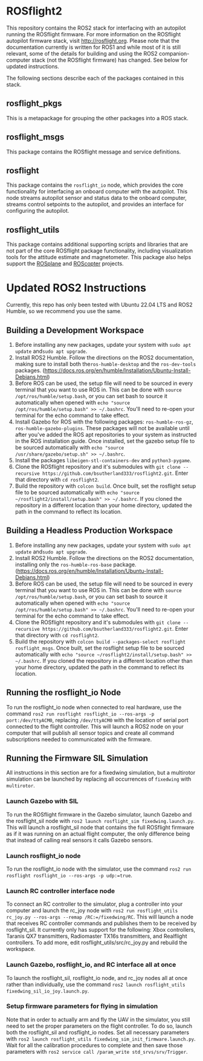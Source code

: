 # ROSflight2

This repository contains the ROS2 stack for interfacing with an autopilot running the ROSflight firmware. For more information on the ROSflight autopilot firmware stack, visit http://rosflight.org. Please note that the documentation currently is written for ROS1 and while most of it is still relevant, some of the details for building and using the ROS2 companion-computer stack (not the ROSflight firmware) has changed. See below for updated instructions.

The following sections describe each of the packages contained in this stack.

## rosflight_pkgs

This is a metapackage for grouping the other packages into a ROS stack.

## rosflight_msgs

This package contains the ROSflight message and service definitions.

## rosflight

This package contains the `rosflight_io` node, which provides the core functionality for interfacing an onboard computer with the autopilot. This node streams autopilot sensor and status data to the onboard computer, streams control setpoints to the autopilot, and provides an interface for configuring the autopilot.

## rosflight_utils

This package contains additional supporting scripts and libraries that are not part of the core ROSflight package functionality, including visualization tools for the attitude estimate and magnetometer. This package also helps support the [ROSplane](https://github.com/byu-magicc/rosplane) and [ROScopter](https://github.com/byu-magicc/roscopter) projects.

# Updated ROS2 Instructions

Currently, this repo has only been tested with Ubuntu 22.04 LTS and ROS2 Humble, so we recommend you use the same.

## Building a Development Workspace

1. Before installing any new packages, update your system with `sudo apt update` and`sudo apt upgrade`.
2. Install ROS2 Humble. Follow the directions on the ROS2 documentation, making sure to install both the`ros-humble-desktop` and the `ros-dev-tools` packages. (https://docs.ros.org/en/humble/Installation/Ubuntu-Install-Debians.html)
3. Before ROS can be used, the setup file will need to be sourced in every terminal that you want to use ROS in. This can be done with `source /opt/ros/humble/setup.bash`, or you can set bash to source it automatically when opened with `echo "source /opt/ros/humble/setup.bash" >> ~/.bashrc`. You'll need to re-open your terminal for the echo command to take effect.
4. Install Gazebo for ROS with the following packages: `ros-humble-ros-gz`, `ros-humble-gazebo-plugins`. These packages will not be available until after you've added the ROS apt repositories to your system as instructed in the ROS installation guide. Once installed, set the gazebo setup file to be sourced automatically with `echo "source /usr/share/gazebo/setup.sh" >> ~/.bashrc`.
5. Install the packages `libeigen-stl-containers-dev` and `python3-pygame`.
6. Clone the ROSflight repository and it's submodules with `git clone --recursive https://github.com/bsutherland333/rosflight2.git`. Enter that directory with `cd rosflight2`.
7. Build the repository with `colcon build`. Once built, set the rosflight setup file to be sourced automatically with `echo "source ~/rosflight2/install/setup.bash" >> ~/.bashrc`. If you cloned the repository in a different location than your home directory, updated the path in the command to reflect its location.

## Building a Headless Production Workspace

1. Before installing any new packages, update your system with `sudo apt update` and`sudo apt upgrade`.
2. Install ROS2 Humble. Follow the directions on the ROS2 documentation, installing only the `ros-humble-ros-base` package. (https://docs.ros.org/en/humble/Installation/Ubuntu-Install-Debians.html)
3. Before ROS can be used, the setup file will need to be sourced in every terminal that you want to use ROS in. This can be done with `source /opt/ros/humble/setup.bash`, or you can set bash to source it automatically when opened with `echo "source /opt/ros/humble/setup.bash" >> ~/.bashrc`. You'll need to re-open your terminal for the echo command to take effect.
4. Clone the ROSflight repository and it's submodules with `git clone --recursive https://github.com/bsutherland333/rosflight2.git`. Enter that directory with `cd rosflight2`.
5. Build the repository with `colcon build --packages-select rosflight rosflight_msgs`. Once built, set the rosflight setup file to be sourced automatically with `echo "source ~/rosflight2/install/setup.bash" >> ~/.bashrc`. If you cloned the repository in a different location other than your home directory, updated the path in the command to reflect its location.

## Running the rosflight_io Node

To run the rosflight_io node when connected to real hardware, use the command `ros2 run rosflight rosflight_io --ros-args -p port:/dev/ttyACM0`, replacing `/dev/ttyACM0` with the location of serial port connected to the flight controller. This will launch a ROS2 node on your computer that will publish all sensor topics and create all command subscriptions needed to communicated with the firmware.

## Running the Firmware SIL Simulation

All instructions in this section are for a fixedwing simulation, but a multirotor simulation can be launched by replacing all occurrences of `fixedwing` with `multirotor`.

### Launch Gazebo with SIL

To run the ROSflight firmware in the Gazebo simulator, launch Gazebo and the rosflight_sil node with `ros2 launch rosflight_sim fixedwing.launch.py`. This will launch a rosflight_sil node that contains the full ROSflight firmware as if it was running on an actual flight computer, the only difference being that instead of calling real sensors it calls Gazebo sensors.

### Launch rosflight_io node

To run the rosflight_io node with the simulator, use the command `ros2 run rosflight rosflight_io --ros-args -p udp:=true`.

### Launch RC controller interface node

To connect an RC controller to the simulator, plug a controller into your computer and launch the rc_joy node with `ros2 run rosflight_utils rc_joy.py --ros-args --remap /RC:=/fixedwing/RC`. This will launch a node that receives RC controller commands and publishes them to be received by rosflight_sil. It currently only has support for the following: Xbox controllers, Taranis QX7 transmitters, Radiomaster TX16s transmitters, and Realflight controllers. To add more, edit rosflight_utils/src/rc_joy.py and rebuild the workspace.

### Launch Gazebo, rosflight_io, and RC interface all at once

To launch the rosflight_sil, rosflight_io node, and rc_joy nodes all at once rather than individually, use the command `ros2 launch rosflight_utils fixedwing_sil_io_joy.launch.py`. 

### Setup firmware parameters for flying in simulation

Note that in order to actually arm and fly the UAV in the simulator, you still need to set the proper parameters on the flight controller. To do so, launch both the rosflight_sil and rosflight_io nodes. Set all necessary parameters with `ros2 launch rosflight_utils fixedwing_sim_init_firmware.launch.py`. Wait for all the calibration procedures to complete and then save those parameters with `ros2 service call /param_write std_srvs/srv/Trigger`.